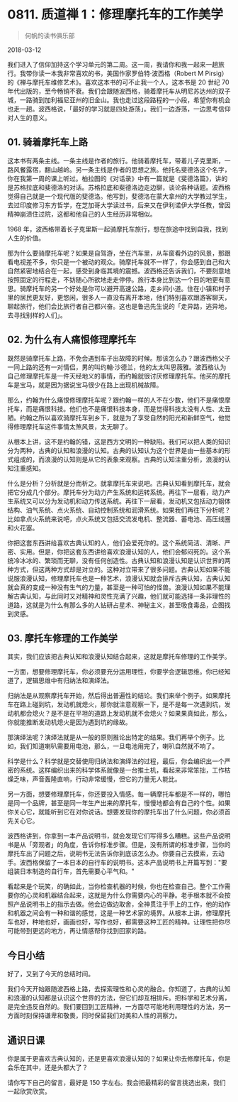 # 0811. 质道禅 1：修理摩托车的工作美学

> 何帆的读书俱乐部

2018-03-12

我们进入了信仰加持这个学习单元的第二周。这一周，我请你和我一起来一趟旅行。我带你读一本我非常喜欢的书，美国作家罗伯特·波西格（Robert M Pirsig）的《禅与摩托车维修艺术》。喜欢这本书的可不止我一个人，这本书是 20 世纪 70 年代出版的，至今畅销不衰。我们会跟随波西格，骑着摩托车从明尼苏达州的双子城，一路骑到加利福尼亚州的旧金山。我也走过这段路程的一小段，希望你有机会也走一趟。波西格说，「最好的学习就是四处游荡」。我们一边游荡，一边思考信仰对人生的意义。

## 01. 骑着摩托车上路

这本书有两条主线。一条主线是作者的旅行。他骑着摩托车，带着儿子克里斯，一路风餐露宿，翻山越岭。另一条主线是作者的思想之旅。他托名斐德洛这个名字，你在我第一周的课上听过。柏拉图的《对话录》中有一篇就是《斐德洛篇》，讲的是苏格拉底和斐德洛的对话。苏格拉底和斐德洛边走边聊，谈论各种话题。波西格觉得自己就是一个现代版的斐德洛。他写到，斐德洛在蒙大拿州的大学教过学生，去过印度修习东方哲学，在芝加哥大学读过书，后来又在伊利诺伊大学任教，曾因精神崩溃住过院，这都和他自己的人生经历非常相似。

1968 年，波西格带着长子克里斯一起骑摩托车旅行，想在旅途中找到自我，找到人生的价值。

那为什么要骑摩托车呢？如果是自驾游，坐在汽车里，从车窗看外边的风景，那跟看电视差不多，你只是一个被动的观众。骑摩托车就不一样了，你会感到自己和大自然紧密地结合在一起，感受到身临其境的震撼。波西格还告诉我们，不要刻意地按照固定的行程走，不妨随心所欲地走走停停。旅行本身比到达一个目的地更有意思。骑摩托车的另一个好处是你可以避开高速公路，走乡间小道。住在小镇和村子里的居民更友好，更悠闲，很多人一直没有离开本地，他们特别喜欢跟游客聊天，聊起旅行，他们会比旅行者自己都兴奋。这也是鲁迅先生说的「走异路，逃异地，去寻找别样的人们」。

## 02. 为什么有人痛恨修理摩托车

既然是骑摩托车上路，不免会遇到车子出故障的时候。那该怎么办？跟波西格父子一同上路的还有一对情侣，男的叫约翰·沙德兰，他的太太叫思薇雅。波西格认为自己修理摩托车是一件天经地义的事情，而约翰就很讨厌修理摩托车。他买的摩托车是宝马，就是因为据说宝马很少在路上出现机械故障。

那么，约翰为什么痛恨修理摩托车呢？跟约翰一样的人不在少数，他们不是痛恨摩托车，而是痛恨科技。他们也不是痛恨科技本身，而是觉得科技太没有人性、太丑陋。约翰之所以喜欢骑摩托车到乡下，就是为了享受自然的阳光和新鲜空气，他觉得修理摩托车这件事情太煞风景，太无聊了。

从根本上讲，这不是约翰的错，这是西方文明的一种缺陷。我们可以把人类的知识分为两种，古典的认知和浪漫的认知。古典的认知认为这个世界是由一些基本的形式组成的，而浪漫的认知则是从它的表象来观察。古典的认知注重分析，浪漫的认知注重感知。

什么是分析？分析就是分而析之。就拿摩托车来说吧。古典认知看到摩托车，就会把它分成几个部分。摩托车分为动力产生系统和运转系统。再往下一层看，动力产生系统又可以分为发动机和动力传送系统。再往下一层看，发动机又包括动力钢体结构、油气系统、点火系统、自动控制系统和润滑系统。如果我们再往下分析呢？比如拿点火系统来说吧，点火系统又包括交流发电机、整流器、蓄电池、高压线圈和火花塞。

你把这套东西讲给喜欢古典认知的人，他们会爱死你的。这个系统简洁、清晰、严密、实用。但是，你把这套东西讲给喜欢浪漫认知的人，他们会郁闷死的。这个系统冷冰冰的、繁琐而无聊，没有任何创造性。古典认知和浪漫认知是认识世界的两种方式，但这两种方式却是对立的。这种对立带来了很多问题。古典认知如果不能说服浪漫认知，修理摩托车也是一种艺术，浪漫认知就会排斥古典认知，古典认知就会真的变成一种没有生气的力量，甚至是一种可怕的怪兽。浪漫认知如果不能理解古典认知，与此同时又对精神和灵性充满了兴趣，他们就可能选择一条非理性的道路，这就是为什么有那么多的人钻研占星术、神秘主义，甚至吸食毒品，企图找到灵感。

## 03. 摩托车修理的工作美学

其实，我们应该把古典认知和浪漫认知结合起来，这就是摩托车修理的工作美学。

一方面，想要修理摩托车，你必须要充分运用理性，你要学会逻辑思维。你已经知道了，逻辑思维中有归纳法和演绎法。

归纳法是从观察摩托车开始，然后得出普遍性的结论。我们来举个例子。如果摩托车在路上碰到坑，发动机就熄火，那你就注意观察一下，是不是每一次遇到坑，发动机都会熄火？是不是在平坦的道路上发动机就不会熄火？如果果真如此，那么，你就能推断发动机熄火是因为遇到坑的缘故。

那演绎法呢？演绎法就是从一般的原则推论出特定的结果。我们再举个例子。比如，我们知道喇叭需要用电池，那么，一旦电池用完了，喇叭自然就不响了。

科学是什么？科学就是交替使用归纳法和演绎法的过程，最后，你会编织出一个严密的系统。这样编织出来的科学体系就像是一台推土机，看起来非常笨拙，工作枯燥乏味，声音轰隆直响，行动非常缓慢，但它的力量无人能比。

另一方面，想要修理摩托车，你还要投入情感。每一辆摩托车都是不一样的，哪怕是同一个品牌，甚至是同一年生产出来的摩托车，慢慢地都会有自己的个性。如果你关心它，就能听到它在对你说话。想要发现你的摩托车出了什么问题，你必须首先关心它。

波西格讲到，你拿到一本产品说明书，就会发现它们写得多么糟糕。这些产品说明书是从「旁观者」的角度，告诉你标准步骤。但是，没有所谓的标准步骤，当你的摩托车出了问题之后，说明书无法告诉你到底该怎么办。你要自己去摸索，去动手。波西格保留了一本日本的自行车的说明书。这本产品说明书上开篇写到："要组装日本制造的自行车，首先需要心平气和。"

看起来是个玩笑，的确如此，当你检查机器的时候，你也在检查自己。整个工作需要你的心灵和机器结合起来，这就是为什么你需要内心的平静。老手根本就不会按照产品说明书上的指示去做。他会边做边取舍，全神贯注于手上的工作，他的动作和机器之间会有一种和谐的感觉，这是一种艺术家的境界。从根本上讲，修理摩托车也好，种地也好，画画也好，写作也好，都需要这种工匠的精神。让理性把你尽可能带到更远的地方，再让情感帮你找到回家的路。

## 今日小结

好了，又到了今天的总结时间。

我们今天开始跟随波西格上路，去探索理性和心灵的融合。你知道了，古典的认知和浪漫的认知都是认识这个世界的方法，但它们却互相排斥。把科学和艺术分离，是完全违反自然的。我们要回到工匠精神，一方面尽可能地利用理性的方法，另一方面时刻保持谦卑和敬畏，同时保留我们对美和人性的洞察力。

## 通识日课

你是属于更喜欢古典认知的，还是更喜欢浪漫认知的？如果让你去修摩托车，你是会乐在其中，还是头都大了？

请你写下自己的留言，最好是 150 字左右。我会把最精彩的留言挑选出来，我们一起欣赏欣赏。

